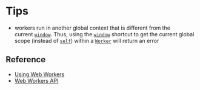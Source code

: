 # Tips
- workers run in another global context that is different from the current [`window`](https://developer.mozilla.org/en-US/docs/Web/API/Window). Thus, using the [`window`](https://developer.mozilla.org/en-US/docs/Web/API/Window) shortcut to get the current global scope (instead of [`self`](https://developer.mozilla.org/en-US/docs/Web/API/Window/self)) within a [`Worker`](https://developer.mozilla.org/en-US/docs/Web/API/Worker) will return an error

## Reference
- [Using Web Workers](https://developer.mozilla.org/en-US/docs/Web/API/Web_Workers_API/Using_web_workers)
- [Web Workers API](https://developer.mozilla.org/en-US/docs/Web/API/Web_Workers_API)
